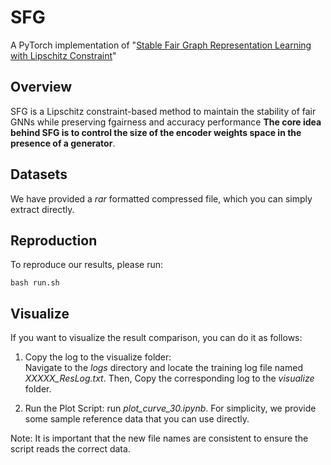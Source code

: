# SFG
A PyTorch implementation of "[Stable Fair Graph Representation Learning with Lipschitz Constraint](https://openreview.net/pdf?id=oJQWvsStNh)"

## Overview
SFG is a Lipschitz constraint-based method to maintain the stability of fair GNNs while preserving fgairness and accuracy performance **The core idea behind SFG is to control the size of the encoder weights space in the presence of a generator**.

## Datasets
We have provided a *rar* formatted compressed file, which you can simply extract directly.

## Reproduction
To reproduce our results, please run:
```shell
bash run.sh
```

## Visualize
If you want to visualize the result comparison, you can do it as follows:

1. Copy the log to the visualize folder:   
Navigate to the *logs* directory and locate the training log file named *XXXXX_ResLog.txt*. Then, Copy the corresponding log to the *visualize* folder.

2. Run the Plot Script: run *plot_curve_30.ipynb*.
For simplicity, we provide some sample reference data that you can use directly.

Note: It is important that the new file names are consistent to ensure the script reads the correct data.
